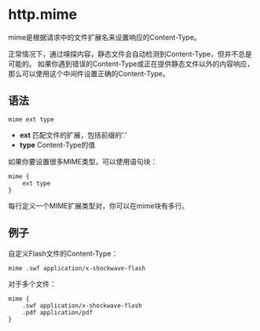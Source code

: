 # http.mime
mime是根据请求中的文件扩展名来设置响应的Content-Type。

正常情况下，通过嗅探内容，静态文件会自动检测到Content-Type，但并不总是可能的。 如果你遇到错误的Content-Type或正在提供静态文件以外的内容响应，那么可以使用这个中间件设置正确的Content-Type。

## 语法
```
mime ext type
```

*  **ext** 匹配文件的扩展，包括前缀的'.'
*  **type**  Content-Type的值

如果你要设置很多MIME类型，可以使用语句块：

```
mime {
	ext type
}
```

每行定义一个MIME扩展类型对，你可以在mime块有多行。

## 例子
自定义Flash文件的Content-Type：

```
mime .swf application/x-shockwave-flash
```

对于多个文件：

```
mime {
	.swf application/x-shockwave-flash
	.pdf application/pdf
}
```